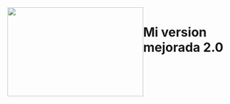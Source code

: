 
<div>
  <div style='display:flex; justify-content:center;'>
    <img src='https://descubrecomunicacion.com/wp-content/uploads/2019/07/forndend-backend-post2.jpg' width='100%' height='200px'/>
    <div>
      <h1 style='font-weight:bold;'> Mi version mejorada 2.0</h1>
    </div>
  </div>
  
</div>
